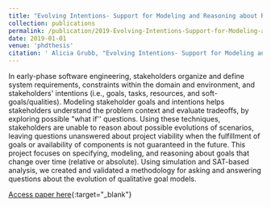 ```yaml
---
title: "Evolving Intentions- Support for Modeling and Reasoning about Requirements that Change over Time"
collection: publications
permalink: /publication/2019-Evolving-Intentions-Support-for-Modeling-and-Reasoning-about-Requirements-that-Change-over-Time
date: 2019-01-01
venue: 'phdthesis'
citation: ' Alicia Grubb, "Evolving Intentions- Support for Modeling and Reasoning about Requirements that Change over Time." phdthesis, 2019.'
---
```

In early-phase software engineering, stakeholders organize and define system requirements, constraints within the domain and environment, and stakeholders' intentions (i.e., goals, tasks, resources, and soft-goals/qualities). Modeling stakeholder goals and intentions helps stakeholders understand the problem context and evaluate tradeoffs, by exploring possible "what if'' questions. Using these techniques, stakeholders are unable to reason about possible evolutions of scenarios, leaving questions unanswered about project viability when the fulfillment of goals or availability of components is not guaranteed in the future. This project focuses on specifying, modeling, and reasoning about goals that change over time (relative or absolute). Using simulation and SAT-based analysis, we created and validated a methodology for asking and answering questions about the evolution of qualitative goal models.

[Access paper here](http://www.cs.toronto.edu/~amgrubb/thesis/){:target="_blank"}
